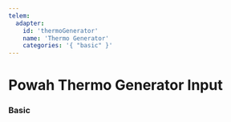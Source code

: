 ```yaml
---
telem:
  adapter:
    id: 'thermoGenerator'
    name: 'Thermo Generator'
    categories: '{ "basic" }'
---
```


<script setup>
  import { data as metrics } from './common/metrics.data.ts'
</script>

# Powah Thermo Generator Input <RepoLink path="lib/input/powah/ThermoGeneratorInputAdapter.lua" />

<!--@include: ./common/preamble.md -->

### Basic

<MetricTable
  prefix="powahthermo:"
  :metrics="[
    { name: 'coolant',  value: '0.0 - inf', unit: 'B' },
    ...metrics.energy.basic
  ]"
/>